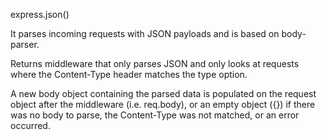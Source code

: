 
express.json() 

It parses incoming requests with JSON payloads and is based on body-parser.

Returns middleware that only parses JSON and only looks at requests where the Content-Type header matches the type option.

A new body object containing the parsed data is populated on the request object after the middleware (i.e. req.body), or an empty object ({}) if there was no body to parse, the Content-Type was not matched, or an error occurred.
